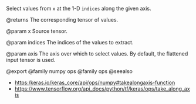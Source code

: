 Select values from `x` at the 1-D `indices` along the given axis.

@returns
    The corresponding tensor of values.

@param x
Source tensor.

@param indices
The indices of the values to extract.

@param axis
The axis over which to select values. By default, the flattened
input tensor is used.

@export
@family numpy ops
@family ops
@seealso
+ <https:/keras.io/keras_core/api/ops/numpy#takealongaxis-function>
+ <https://www.tensorflow.org/api_docs/python/tf/keras/ops/take_along_axis>
